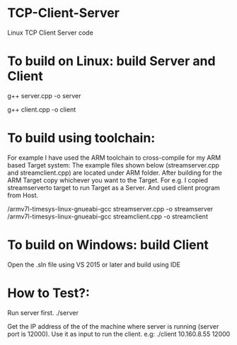 # TCP-Client-Server
Linux TCP Client Server code


# To build on Linux: build Server and Client
g++ server.cpp -o server

g++ client.cpp -o client

# To build using toolchain:
For example I have used the ARM toolchain to cross-compile for my ARM based Target system:
The example files shown below (streamserver.cpp and streamclient.cpp) are located under ARM folder. 
After building for the ARM Target copy whichever you want to the Target. For e.g. I copied streamserverto target to run Target as a Server. And used client program from Host.

<your toolchain path>/armv7l-timesys-linux-gnueabi-gcc streamserver.cpp -o streamserver
<your toolchain path>/armv7l-timesys-linux-gnueabi-gcc streamclient.cpp -o streamclient


# To build on Windows: build Client 
Open the .sln file using VS 2015 or later and build using IDE

# How to Test?:
Run server first.
./server 

Get the IP address of the of the machine where server is running (server port is 12000). Use it as input to run the client. e.g:
./client 10.160.8.55 12000

